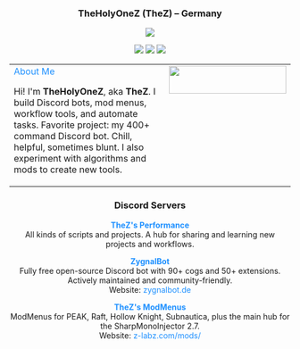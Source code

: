 <h3 align="center">TheHolyOneZ (TheZ) – Germany</h3>

<p align="center">
  <img src="https://komarev.com/ghpvc/?username=theholyonez&label=Profile%20views&color=0e75b6&style=flat" />
</p>

<p align="center">
  <img src="https://github-readme-stats.vercel.app/api?username=theholyonez&show_icons=true&locale=en" /> 
  <img src="https://github-readme-stats.vercel.app/api/top-langs?username=theholyonez&show_icons=true&layout=compact" /> 
  <img src="https://github-readme-streak-stats.herokuapp.com/?user=theholyonez" />
</p>

<!-- About Me + Ko-fi in the same row -->
<table width="100%">
<tr>
<td valign="top" width="65%">
  <a href="https://z-core.info" target="_blank" style="color:#1e90ff; text-decoration:none;">About Me</a>
<p>
Hi! I'm <b>TheHolyOneZ</b>, aka <b>TheZ</b>. I build Discord bots, mod menus, workflow tools, and automate tasks. Favorite project: my 400+ command Discord bot. Chill, helpful, sometimes blunt. I also experiment with algorithms and mods to create new tools.
</p>
</td>
<td valign="top" width="35%" align="center">
<a href="https://ko-fi.com/TheHolyOneZ">
  <img src="https://cdn.ko-fi.com/cdn/kofi3.png?v=3" height="50" width="210" />
</a>
</td>
</tr>
</table>

<h3 align="center">Discord Servers</h3>

<p align="center">
  <b><a href="https://discord.gg/zsGTqgnsmK" target="_blank" style="color:#1e90ff; text-decoration:none;">TheZ's Performance</a></b><br>
  All kinds of scripts and projects. A hub for sharing and learning new projects and workflows.
</p>

<p align="center">
  <b><a href="https://discord.gg/sgZnXca5ts" target="_blank" style="color:#1e90ff; text-decoration:none;">ZygnalBot</a></b><br>
  Fully free open-source Discord bot with 90+ cogs and 50+ extensions. Actively maintained and community-friendly.<br>
  Website: <a href="https://zygnalbot.de" target="_blank" style="color:#1e90ff; text-decoration:none;">zygnalbot.de</a>
</p>

<p align="center">
  <b><a href="https://discord.gg/Wp9Mf4YfTS" target="_blank" style="color:#1e90ff; text-decoration:none;">TheZ's ModMenus</a></b><br>
  ModMenus for PEAK, Raft, Hollow Knight, Subnautica, plus the main hub for the SharpMonoInjector 2.7.<br>
  Website: <a href="https://z-labz.com/mods/" target="_blank" style="color:#1e90ff; text-decoration:none;">z-labz.com/mods/</a>
</p>



